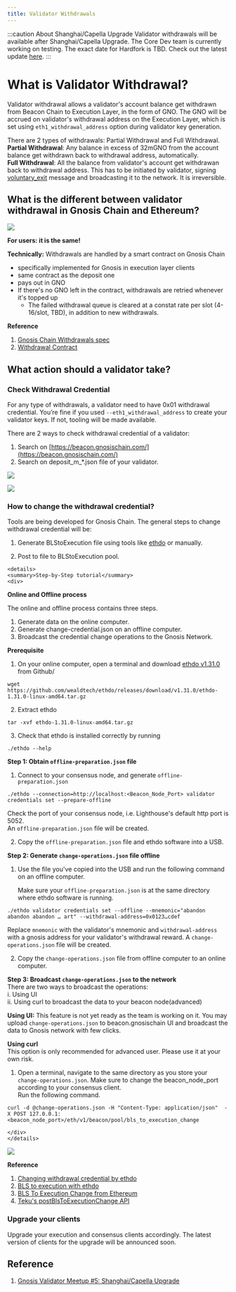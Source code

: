 ```yaml
---
title: Validator Withdrawals
---
```


:::caution About Shanghai/Capella Upgrade
Validator withdrawals will be available after Shanghai/Capella Upgrade. The Core Dev team is currently working on testing. The exact date for Hardfork is TBD. Check out the latest update [here](../../../updates).
:::

# What is Validator Withdrawal?

Validator withdrawal allows a validator's account balance get withdrawn from Beacon Chain to Execution Layer, in the form of GNO. The GNO will be accrued on validator's withdrawal address on the Execution Layer, which is set using `eth1_withdrawal_address` option during validator key generation.    

There are 2 types of withdrawals: Partial Withdrawal and Full Withdrawal.    
**Partial Withdrawal**: Any balance in excess of 32mGNO from the account balance get withdrawn back to withdrawal address, automatically.     
**Full Withdrawal**: All the balance from validator's account get withdrawan back to withdrawal address. This has to be initiated by validator, signing [voluntary_exit](/node/management/voluntary-exit) message and broadcasting it to the network. It is irreversible.    

## What is the different between validator withdrawal in Gnosis Chain and Ethereum?

![](../../../static/img/node/withdrawal/GCvsETH.png)

**For users: it is the same!**

**Technically:** 
Withdrawals are handled by a smart contract on Gnosis Chain
* specifically implemented for Gnosis in execution layer clients
* same contract as the deposit one
* pays out in GNO
* If there's no GNO left in the contract, withdrawals are retried whenever it's topped up
    * The failed withdrawal queue is cleared at a constat rate per slot (4-16/slot, TBD), in addition to new withdrawals.

**Reference**
1. [Gnosis Chain Withdrawals spec](https://github.com/gnosischain/specs/blob/master/execution/withdrawals.md)
2. [Withdrawal Contract](https://github.com/gnosischain/deposit-contract/pull/25)

## What action should a validator take?
### Check Withdrawal Credential
For any type of withdrawals, a validator need to have 0x01 withdrawal credential. You’re fine if you used `--eth1_withdrawal_address` to create your validator keys. If not, tooling will be made available.


There are 2 ways to check withdrawal credential of a validator:
1. Search on [https://beacon.gnosischain.com/](https://beacon.gnosischain.com/)
2. Search on deposit_m_*.json file of your validator.

![](../../../static/img/node/withdrawal/CheckWC.png)

![](../../../static/img/node/withdrawal/deposit_json.png)

### How to change the withdrawal credential?
Tools are being developed for Gnosis Chain. 
The general steps to change withdrawal credential will be:
1. Generate BLStoExecution file using tools like [ethdo](https://notes.ethereum.org/@launchpad/withdrawals-guide#BLS-to-execution-with-ethdo) or manually.


2. Post to file to BLStoExecution pool. 


```mdx-code-block
<details>
<summary>Step-by-Step tutorial</summary>
<div>
```

**Online and Offline process**


The online and offline process contains three steps.
1. Generate data on the online computer.
2. Generate change-credential.json on an offline computer.
3. Broadcast the credential change operations to the Gnosis Network. 


**Prerequisite**

1. On your online computer, open a terminal and download [ethdo v1.31.0](https://github.com/wealdtech/ethdo/releases) from Github/
```
wget https://github.com/wealdtech/ethdo/releases/download/v1.31.0/ethdo-1.31.0-linux-amd64.tar.gz
```
2. Extract ethdo
```
tar -xvf ethdo-1.31.0-linux-amd64.tar.gz
```
3. Check that ethdo is installed correctly by running
```
./ethdo --help
```

**Step 1: Obtain `offline-preparation.json` file**

1. Connect to your consensus node, and generate `offline-preparation.json`

```
./ethdo --connection=http://localhost:<Beacon_Node_Port> validator credentials set --prepare-offline
```
Check the port of your consensus node, i.e. Lighthouse's default http port is 5052.    
An `offline-preparation.json` file will be created.    

2. Copy the `offline-preparation.json` file and ethdo software into a USB.

**Step 2: Generate `change-operations.json` file offline**

1. Use the file you've copied into the USB and run the following command on an offline computer.

    Make sure your `offline-preparation.json` is at the same directory where ethdo software is running.

```
./ethdo validator credentials set --offline --mnemonic="abandon abandon abandon … art" --withdrawal-address=0x0123…cdef
```
Replace `mnemonic` with the validator's mnemonic and `withdrawal-address` with a gnosis address for your validator's withdrawal reward.
A `change-operations.json` file will be created.

2. Copy the `change-operations.json` file from offline computer to an online computer.

**Step 3: Broadcast `change-operations.json` to the network**    
There are two ways to broadcast the operations:    
i. Using UI    
ii. Using curl to broadcast the data to your beacon node(advanced)

**Using UI:**
This feature is not yet ready as the team is working on it.
You may upload `change-operations.json` to beacon.gnosischain UI and broadcast the data to Gnosis network with few clicks.

**Using curl**     
This option is only recommended for advanced user. Please use it at your own risk.
1. Open a terminal, navigate to the same directory as you store your `change-operations.json`. 
Make sure to change the beacon_node_port according to your consensus client.     
Run the following command.
```
curl -d @change-operations.json -H "Content-Type: application/json"  -X POST 127.0.0.1:<beacon_node_port>/eth/v1/beacon/pool/bls_to_execution_change
```


```mdx-code-block
</div>
</details>
```


![](../../../static/img/node/withdrawal/conversion_tool.png)

**Reference**
1. [Changing withdrawal credential by ethdo](https://github.com/wealdtech/ethdo/blob/master/docs/changingwithdrawalcredentials.md)
2. [BLS to execution with ethdo](https://notes.ethereum.org/@launchpad/withdrawals-guide#BLS-to-execution-with-ethdo)
3. [BLS To Execution Change from Ethereum](https://launchpad.ethereum.org/en/btec/#broadcast-message)
4. [Teku's postBlsToExecutionChange API ](https://consensys.github.io/teku/#tag/Beacon/operation/postBlsToExecutionChange)


### Upgrade your clients
Upgrade your execution and consensus clients accordingly. The latest version of clients for the upgrade will be announced soon.




## Reference
1. [Gnosis Validator Meetup #5: Shanghai/Capella Upgrade](https://www.youtube.com/watch?v=6G7CmTHTor0)